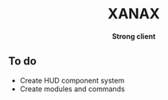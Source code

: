 <h1 align="center">XANAX</h1>

<h4 align="center">Strong client</h4>

## To do
- Create HUD component system
- Create modules and commands